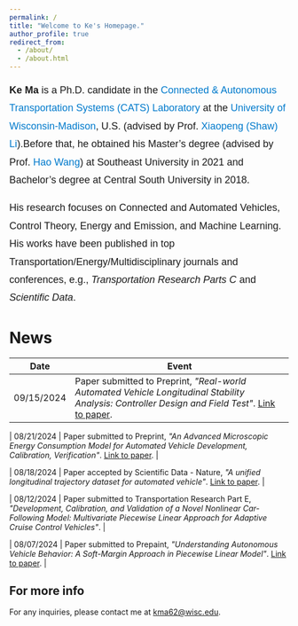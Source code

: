 ```yaml
---
permalink: /
title: "Welcome to Ke's Homepage."
author_profile: true
redirect_from: 
  - /about/
  - /about.html
---
```


<p style="font-size: 18px; line-height: 1.8; font-family: Arial, sans-serif; margin-bottom: 18px;">
    <strong>Ke Ma</strong> is a Ph.D. candidate in the <a href="https://catslab.engr.wisc.edu/" style="color: #007ACC; text-decoration: none;">Connected & Autonomous Transportation Systems (CATS) Laboratory</a> at the <a href="https://www.wisc.edu/" style="color: #007ACC; text-decoration: none;">University of Wisconsin-Madison</a>, U.S. (advised by Prof. <a href="https://www.cutr.usf.edu/about-us/employee-directory/name/xiaopeng-li/" style="color: #007ACC; text-decoration: none;">Xiaopeng (Shaw) Li</a>).Before that, he obtained his Master’s degree (advised by Prof. <a href="https://tc.seu.edu.cn/2019/1022/c25722a291879/page.htm" style="color: #007ACC; text-decoration: none;">Hao Wang</a>) at Southeast University in 2021 and Bachelor’s degree at Central South University in 2018.
</p>
<p style="font-size: 18px; line-height: 1.8; font-family: Arial, sans-serif; margin-bottom: 18px;">
    His research focuses on Connected and Automated Vehicles, Control Theory, Energy and Emission, and Machine Learning. His works have been published in top Transportation/Energy/Multidisciplinary journals and conferences, e.g., <em>Transportation Research Parts C</em> and <em>Scientific Data</em>.
</p>

 

News
======

| Date       | Event                                                                                                       |
|------------|-------------------------------------------------------------------------------------------------------------|
| 09/15/2024 | Paper submitted to Preprint, *"Real-world Automated Vehicle Longitudinal Stability Analysis: Controller Design and Field Test"*. [Link to paper](https://papers.ssrn.com/sol3/papers.cfm?abstract_id=4960777). 

| 08/21/2024 | Paper submitted to Preprint, *"An Advanced Microscopic Energy Consumption Model for Automated Vehicle Development, Calibration, Verification"*. [Link to paper](https://www.researchgate.net/publication/383275795_An_Advanced_Microscopic_Energy_Consumption_Model_for_Automated_Vehicle_Development_Calibration_Verification). |

| 08/18/2024 | Paper accepted by Scientific Data - Nature, *"A unified longitudinal trajectory dataset for automated vehicle"*. [Link to paper](https://figshare.com/articles/dataset/Ultra-AV_A_unified_longitudinal_trajectory_dataset_for_automated_vehicle/26339512). |

| 08/12/2024 | Paper submitted to Transportation Research Part E, *"Development, Calibration, and Validation of a Novel Nonlinear Car-Following Model: Multivariate Piecewise Linear Approach for Adaptive Cruise Control Vehicles"*. |

| 08/07/2024 | Paper submitted to Prepaint, *"Understanding Autonomous Vehicle Behavior: A Soft-Margin Approach in Piecewise Linear Model"*. [Link to paper](https://papers.ssrn.com/sol3/papers.cfm?abstract_id=4933248). |







For more info
------
For any inquiries, please contact me at [kma62@wisc.edu](mailto:kma62@wisc.edu).

